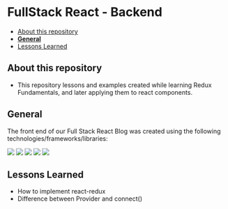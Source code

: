 # FullStack React - Backend <!-- omit in toc -->

- [About this repository](#about-this-repository)
- [**General**](#general)
- [Lessons Learned](#lessons-learned)
  
## About this repository
* This repository lessons and examples created while learning Redux Fundamentals, and later applying them to react components.

## **General**
The front end of our Full Stack React Blog was created using the following technologies/frameworks/libraries:

<img src="https://img.shields.io/badge/react%20-%2320232a.svg?&style=for-the-badge&logo=react&logoColor=%2361DAFB"/>
<img src="https://img.shields.io/badge/redux%20-%2320232a.svg?&style=for-the-badge&logo=redux&logoColor=blueviolet">
<img src="https://img.shields.io/badge/javascript%20-%23323330.svg?&style=for-the-badge&logo=javascript&logoColor=%23F7DF1E"/>
<img src="https://img.shields.io/badge/html5%20-%23E34F26.svg?&style=for-the-badge&logo=html5&logoColor=white"/>
<img src="https://img.shields.io/badge/css3%20-%231572B6.svg?&style=for-the-badge&logo=css3&logoColor=white"/>


## Lessons Learned
* How to implement react-redux
* Difference between Provider and connect()


<!-- ## **Still Todo**
1. Approve comments if admin
2. edit posts if admin
3. edit comments if admin -->